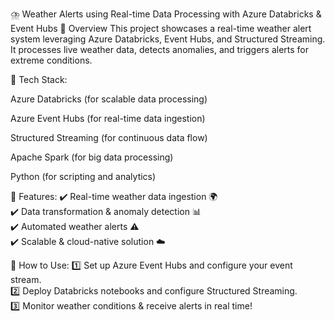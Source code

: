 ⛈️ Weather Alerts using Real-time Data Processing with Azure Databricks & Event Hubs
🚀 Overview
This project showcases a real-time weather alert system leveraging Azure Databricks, Event Hubs, and Structured Streaming. It processes live weather data, detects anomalies, and triggers alerts for extreme conditions.

🔹 Tech Stack:

Azure Databricks (for scalable data processing)

Azure Event Hubs (for real-time data ingestion)

Structured Streaming (for continuous data flow)

Apache Spark (for big data processing)

Python (for scripting and analytics)

📌 Features:
✔️ Real-time weather data ingestion 🌍<br>
✔️ Data transformation & anomaly detection 📊<br>
✔️ Automated weather alerts ⚠️<br>
✔️ Scalable & cloud-native solution ☁️<br>

📢 How to Use:
1️⃣ Set up Azure Event Hubs and configure your event stream.<br>
2️⃣ Deploy Databricks notebooks and configure Structured Streaming.<br>
3️⃣ Monitor weather conditions & receive alerts in real time!<br>
